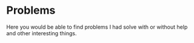 # Problems

Here you would be able to find problems I had solve with or without help and other interesting things.
